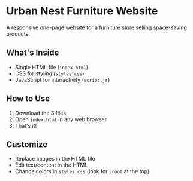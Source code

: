 # Urban Nest Furniture Website

A responsive one-page website for a furniture store selling space-saving products.

## What's Inside
- Single HTML file (`index.html`)
- CSS for styling (`styles.css`)
- JavaScript for interactivity (`script.js`)

## How to Use
1. Download the 3 files
2. Open `index.html` in any web browser
3. That's it!

## Customize
- Replace images in the HTML file
- Edit text/content in the HTML
- Change colors in `styles.css` (look for `:root` at the top)
